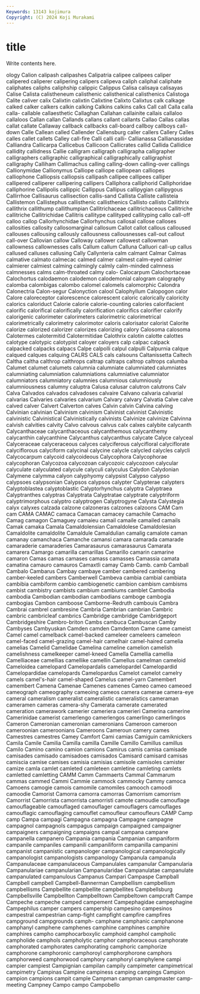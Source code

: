 ```yaml
---
Keywords: 13143 kojimura
Copyright: (C) 2024 Koji Murakami
---
```


# title

Write contents here.



ology Calion calipash calipashes Calipatria calipee calipees caliper calipered
caliperer calipering calipers calipeva caliph caliphal caliphate caliphates caliphs caliphship
calippic Calippus Calisa calisaya calisayas Calise Calista calistheneum calisthenic calisthenical
calisthenics Calistoga Calite caliver calix Calixtin calixtin Calixtine Calixto Calixtus
calk calkage calked calker calkers calkin calking Calkins calkins calks
Call call Calla calla calla- callable callaesthetic Callaghan Callahan callainite
callais callaloo callaloos Callan callan Callands callans callant callants Callao
Callas callas callat callate Callaway callback callbacks call-board callboy callboys
call-down Calle Callean called Callender Callensburg caller callers Callery Calles
calles callet callets Calley call-fire Calli calli calli- Callianassa Callianassidae
Calliandra Callicarpa Callicebus Callicoon Callicrates callid Callida Callidice callidity callidness
Callie calligram calligraph calligrapha calligrapher calligraphers calligraphic calligraphical calligraphically calligraphist
calligraphy Calliham Callimachus calling calling-down calling-over callings Callionymidae Callionymus Calliope
calliope calliopean calliopes calliophone Calliopsis calliopsis callipash callipee callipees calliper
callipered calliperer callipering callipers Calliphora calliphorid Calliphoridae calliphorine Callipolis callippic
Callippus Callipus callipygian callipygous Callirrhoe Callisaurus callisection callis-sand Callista Calliste
callisteia Callistemon Callistephus callisthenic callisthenics Callisto callisto Callithrix callithrix callithump
callithumpian Callitrichaceae callitrichaceous Callitriche callitriche Callitrichidae Callitris callitype callityped callityping
callo call-off calloo callop Callorhynchidae Callorhynchus callosal callose calloses callosities
callosity callosomarginal callosum Callot callot callous calloused callouses callousing callously
callousness callousnesses call-out callout call-over Callovian callow Calloway callower callowest
callowman callowness callownesses calls Callum callum Calluna Calluori call-up callus
callused calluses callusing Cally Callynteria calm calmant Calmar Calmas calmative
calmato calmecac calmed calmer calmest calm-eyed calmier calmierer calmiest calming
calmingly calmly calm-minded calmness calmnesses calms calm-throated calmy calo- Calocarpum
Calochortaceae Calochortus calodaemon calodemon calodemonial calogram calography calomba calombigas calombo
calomel calomels calomorphic Calondra Calonectria Calon-segur Calonyction calool Calophyllum Calopogon
calor Calore caloreceptor calorescence calorescent caloric calorically caloricity calorics caloriduct
Calorie calorie calorie-counting calories calorifacient calorific calorifical calorifically calorification calorifics
calorifier calorify calorigenic calorimeter calorimeters calorimetric calorimetrical calorimetrically calorimetry calorimotor
caloris calorisator calorist Calorite calorize calorized calorizer calorizes calorizing calory
Calosoma calosoma Calotermes calotermitid Calotermitidae Calothrix calotin calotte calottes calotype
calotypic calotypist caloyer caloyers calp calpac calpack calpacked calpacks calpacs
Calpe calpolli calpul calpulli Calpurnia calque calqued calques calquing CALRS
CALS cals calsouns Caltanissetta Caltech Caltha caltha calthrop calthrops caltrap
caltraps caltrop caltrops calumba Calumet calumet calumets calumnia calumniate calumniated
calumniates calumniating calumniation calumniations calumniative calumniator calumniators calumniatory calumnies calumnious
calumniously calumniousness calumny caluptra Calusa calusar calutron calutrons Calv Calva
Calvados calvados calvadoses calvaire Calvano calvaria calvarial calvarias Calvaries calvaries
calvarium Calvary calvary Calvatia Calve calve calved calver Calvert Calverton
calves Calvin calvin Calvina calving Calvinian calvinian Calvinism calvinism Calvinist
calvinist Calvinistic calvinistic Calvinistical Calvinistically calvinists Calvinize calvinize Calvinna calvish
calvities calvity Calvo calvous calvus calx calxes calybite calycanth Calycanthaceae
calycanthaceous calycanthemous calycanthemy calycanthin calycanthine Calycanthus calycanthus calycate Calyce calyceal
Calyceraceae calyceraceous calyces calyciferous calycifloral calyciflorate calyciflorous calyciform calycinal calycine
calycle calycled calycles calycli Calycocarpum calycoid calycoideous Calycophora Calycophorae calycophoran
Calycozoa calycozoan calycozoic calycozoon calycular calyculate calyculated calycule calyculi calyculus
Calydon Calydonian Calymene calymma calyon calyphyomy calypsist Calypso calypso calypsoes
calypsonian Calypsos calypsos calypter Calypterae calypters Calyptoblastea calyptoblastic Calyptorhynchus calyptra
Calyptraea Calyptranthes calyptras Calyptrata Calyptratae calyptrate calyptriform calyptrimorphous calyptro calyptrogen
Calyptrogyne Calysta Calystegia calyx calyxes calzada calzone calzoneras calzones calzoons
CAM Cam cam CAMA CAMAC camaca Camacan camacey camachile Camacho
Camag camagon Camaguey camaieu camail camaile camailed camails Camak camaka
Camala Camaldolensian Camaldolese Camaldolesian Camaldolite camaldolite Camaldule Camaldulian camalig camalote
caman camanay camanchaca Camanche camansi camara camarada camarade camaraderie camaraderies
Camarasaurus camarasaurus Camarata camarera Camargo camarilla camarillas Camarillo camarin camarine
camaron Camas camas camases camass camasses Camassia camata camatina camauro
camauros Camaxtli camay Camb Camb. camb Camball Cambalo Cambarus Cambay
cambaye camber cambered cambering camber-keeled cambers Camberwell Cambeva cambia cambial
cambiata cambibia cambiform cambio cambiogenetic cambion cambism cambisms cambist cambistry
cambists cambium cambiums camblet Cambodia cambodia Cambodian cambodian cambodians camboge
cambogia cambogias Cambon camboose Camborne-Redruth cambouis Cambra Cambrai cambrel cambresine
Cambria Cambrian cambrian Cambric cambric cambricleaf cambrics Cambridge cambridge Cambridgeport
Cambridgeshire Cambro-briton Cambs cambuca Cambuscan Camby Cambyses Cambyuskan Camden camden
Camdenton Came came cameist Camel camel camelback camel-backed cameleer cameleers
cameleon camel-faced camel-grazing camel-hair camelhair camel-haired camelia camelias Camelid Camelidae
Camelina cameline camelion camelish camelishness camelkeeper camel-kneed Camella Camellia camellia
Camelliaceae camellias camellike camellin Camellus camelman cameloid Cameloidea camelopard Camelopardalis
camelopardel Camelopardid Camelopardidae camelopards Camelopardus Camelot camelot camelry camels camel's-hair
camel-shaped Camelus camel-yarn Camembert camembert Camena Camenae Camenes camenes Cameo
cameo cameoed cameograph cameography cameoing cameos camera camerae camera-eye cameral
cameralism cameralist cameralistic cameralistics cameraman cameramen cameras camera-shy Camerata camerate
camerated cameration camerawork camerier cameriera camerieri Camerina camerine Camerinidae camerist
camerlengo camerlengos camerlingo camerlingos Cameron Cameronian cameronian cameronians Cameroon cameroon
cameroonian cameroonians Cameroons Cameroun camery cames Camestres camestres Camey Camfort
Cami camias Camiguin camiknickers Camila Camile Camilia Camilla camilla Camille
Camillo Camillus camillus Camilo Camino camino camion camions Camirus camis
camisa camisade camisades camisado camisadoes camisados Camisard camisard camisas camiscia
camise camises camisia camisias camisole camisoles camister camize camla camlet
camleted camleteen camletine camleting camlets camletted camletting CAMM Camm Cammaerts
Cammal Cammarum cammas cammed Cammi Cammie cammock cammocky Cammy camoca
Camoens camogie camois camomile camomiles camooch camoodi camoodie Camorist Camorra
camorra camorras Camorrism camorrism Camorrist Camorrista camorrista camorristi camote camoudie
camouflage camouflageable camouflaged camouflager camouflagers camouflages camouflagic camouflaging camouflet camoufleur
camoufleurs CAMP Camp camp Campa campagi Campagna campagna Campagne campagne
campagnol campagnols campagus campaign campaigned campaigner campaigners campaigning campaigns campal
campana campane campanella campanero Campania campania Campanian campaniform campanile campaniles
campanili campaniliform campanilla campanini campanist campanistic campanologer campanological campanologically campanologist
campanologists campanology Campanula campanula Campanulaceae campanulaceous Campanulales campanular Campanularia Campanulariae
campanularian Campanularidae Campanulatae campanulate campanulated campanulous Campanus Campari Campaspe Campball
Campbell campbell Campbell-Bannerman Campbellism campbellism campbellisms Campbellite campbellite campbellites Campbellsburg
Campbellsville Campbellton Campbelltown Campbeltown campcraft Campe Campeche campeche camped campement
Campephagidae campephagine Campephilus camper campers campership campesino campesinos campestral campestrian
camp-fight campfight campfire campfires campground campgrounds camph- camphane camphanic camphanone
camphanyl camphene camphenes camphine camphines camphire camphires campho camphocarboxylic camphoid
camphol campholic campholide camphols campholytic camphor camphoraceous camphorate camphorated camphorates
camphorating camphoric camphorize camphorone camphoronic camphoroyl camphorphorone camphors camphorweed camphorwood
camphory camphoryl camphylene campi campier campiest Campignian campilan campily campimeter
campimetrical campimetry Campinas Campine campiness camping campings Campion campion campions
campit cample Campman campman campmaster camp-meeting Campney Campo campo Campobello
